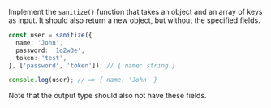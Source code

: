 
Implement the `sanitize()` function that takes an object and an array of keys as input. It should also return a new object, but without the specified fields.

```typescript
const user = sanitize({
  name: 'John',
  password: '1q2w3e',
  token: 'test',
}, ['password', 'token']); // { name: string }

console.log(user); // => { name: 'John' }
```

Note that the output type should also not have these fields.
